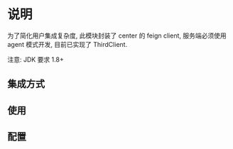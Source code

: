 # 说明

为了简化用户集成复杂度, 此模块封装了 center 的 feign client, 服务端必须使用 agent 模式开发, 目前已实现了 ThirdClient.

注意: JDK 要求 1.8+

## 集成方式

## 使用

## 配置

